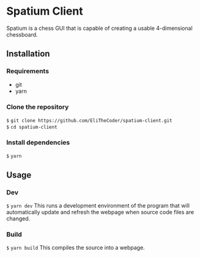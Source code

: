 # Spatium Client
Spatium is a chess GUI that is capable of creating a usable 4-dimensional chessboard.

## Installation
### Requirements
- git
- yarn

### Clone the repository
`$` `git clone https://github.com/EliTheCoder/spatium-client.git`<br />
`$` `cd spatium-client`

### Install dependencies
`$` `yarn`

## Usage
### Dev
`$` `yarn dev`
This runs a development environment of the program that will automatically update and refresh the webpage when source code files are changed.

### Build
`$` `yarn build`
This compiles the source into a webpage.
